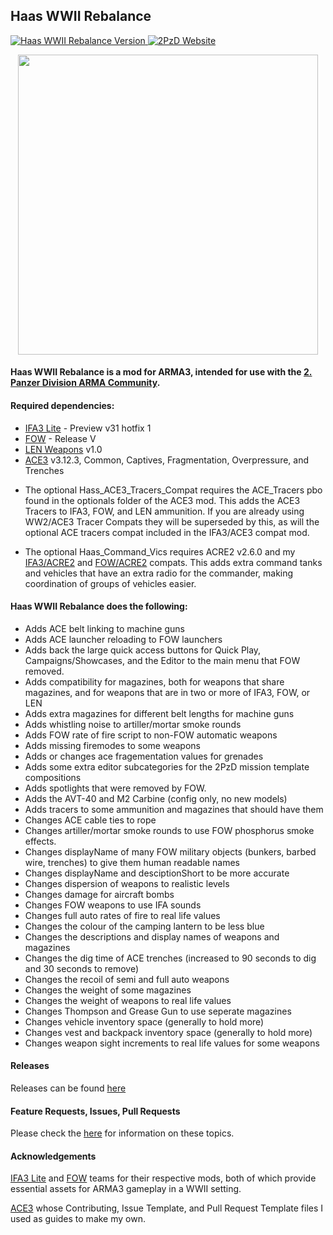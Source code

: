 ## Haas WWII Rebalance
<p align="left">
    <a href="https://github.com/Drofseh/Haas_WWII_Rebalance/releases/latest">
        <img src="https://img.shields.io/badge/Version-1.22.0-blue.svg" alt="Haas WWII Rebalance Version">
    </a>
    <a href="https://2pzd.net/">
        <img src="https://img.shields.io/badge/2PzD-Website-yellow.svg" alt="2PzD Website">
    </a>
</p>

<p align="center">
    <a href="https://2pzd.net/">
    <img src="https://i.imgur.com/VOd6Ce2.png" width="480">
    </a>
</p>

#### Haas WWII Rebalance is a mod for ARMA3, intended for use with the [2. Panzer Division ARMA Community](https://2pzd.net/).

#### Required dependencies:
* [IFA3 Lite](https://forums.bistudio.com/forums/topic/190809-iron-front-in-arm3-lite-preview-versions/) - Preview v31 hotfix 1
* [FOW](https://forums.bistudio.com/forums/topic/198194-faces-of-war-ww2/) - Release V
* [LEN Weapons](https://forums.bistudio.com/forums/topic/200914-len-weapons-pack-for-ifa3-lite/) v1.0
* [ACE3](https://github.com/acemod/ACE3) v3.12.3, Common, Captives, Fragmentation, Overpressure, and Trenches
- The optional Hass_ACE3_Tracers_Compat requires the ACE_Tracers pbo found in the optionals folder of the ACE3 mod.
This adds the ACE3 Tracers to IFA3, FOW, and LEN ammunition.
If you are already using WW2/ACE3 Tracer Compats they will be superseded by this, as will the optional ACE tracers compat included in the IFA3/ACE3 compat mod.
* The optional Haas_Command_Vics requires ACRE2 v2.6.0 and my [IFA3/ACRE2](https://github.com/Drofseh/IFA3_ACRE2_COMPAT) and [FOW/ACRE2](https://github.com/Drofseh/FOW_ACRE2_Compat) compats.
This adds extra command tanks and vehicles that have an extra radio for the commander, making coordination of groups of vehicles easier.

#### Haas WWII Rebalance does the following:

* Adds ACE belt linking to machine guns
* Adds ACE launcher reloading to FOW launchers
* Adds back the large quick access buttons for Quick Play, Campaigns/Showcases, and the Editor to the main menu that FOW removed.
* Adds compatibility for magazines, both for weapons that share magazines, and for weapons that are in two or more of IFA3, FOW, or LEN
* Adds extra magazines for different belt lengths for machine guns
* Adds whistling noise to artiller/mortar smoke rounds
* Adds FOW rate of fire script to non-FOW automatic weapons
* Adds missing firemodes to some weapons
* Adds or changes ace fragementation values for grenades
* Adds some extra editor subcategories for the 2PzD mission template compositions
* Adds spotlights that were removed by FOW.
* Adds the AVT-40 and M2 Carbine (config only, no new models)
* Adds tracers to some ammunition and magazines that should have them
* Changes ACE cable ties to rope
* Changes artiller/mortar smoke rounds to use FOW phosphorus smoke effects.
* Changes displayName of many FOW military objects (bunkers, barbed wire, trenches) to give them human readable names
* Changes displayName and desciptionShort to be more accurate
* Changes dispersion of weapons to realistic levels
* Changes damage for aircraft bombs
* Changes FOW weapons to use IFA sounds
* Changes full auto rates of fire to real life values
* Changes the colour of the camping lantern to be less blue
* Changes the descriptions and display names of weapons and magazines
* Changes the dig time of ACE trenches (increased to 90 seconds to dig and 30 seconds to remove)
* Changes the recoil of semi and full auto weapons
* Changes the weight of some magazines
* Changes the weight of weapons to real life values
* Changes Thompson and Grease Gun to use seperate magazines
* Changes vehicle inventory space (generally to hold more)
* Changes vest and backpack inventory space (generally to hold more)
* Changes weapon sight increments to real life values for some weapons

#### Releases
Releases can be found [here](https://github.com/Drofseh/Haas_WWII_Rebalance/releases)

#### Feature Requests, Issues, Pull Requests
Please check the [here](https://github.com/Drofseh/Haas_WWII_Rebalance/blob/master/.github/CONTRIBUTING.md) for information on these topics.

#### Acknowledgements
[IFA3 Lite](https://forums.bistudio.com/forums/topic/190809-iron-front-in-arm3-lite-preview-versions/) and [FOW](https://forums.bistudio.com/forums/topic/198194-faces-of-war-ww2/) teams for their respective mods, both of which provide essential assets for ARMA3 gameplay in a WWII setting.

[ACE3](https://github.com/acemod/ACE3) whose Contributing, Issue Template, and Pull Request Template files I used as guides to make my own.
